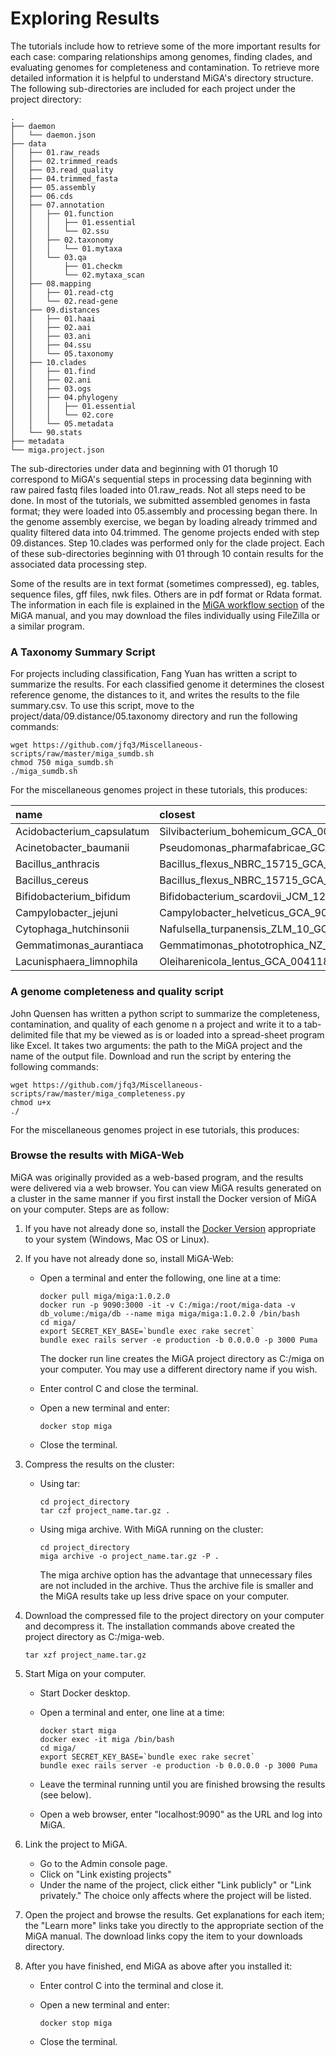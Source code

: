 # Exploring Results

The tutorials include how to retrieve some of the more important results for each case: comparing relationships among genomes, finding clades, and evaluating genomes for completeness and contamination. To retrieve more detailed information it is helpful to understand MiGA's directory structure. The following sub-directories are included for each project under the project directory:

```text
.
├── daemon
│   └── daemon.json
├── data
│   ├── 01.raw_reads
│   ├── 02.trimmed_reads
│   ├── 03.read_quality
│   ├── 04.trimmed_fasta
│   ├── 05.assembly
│   ├── 06.cds
│   ├── 07.annotation
│   │   ├── 01.function
│   │   │   ├── 01.essential
│   │   │   └── 02.ssu
│   │   ├── 02.taxonomy
│   │   │   └── 01.mytaxa
│   │   └── 03.qa
│   │       ├── 01.checkm
│   │       └── 02.mytaxa_scan
│   ├── 08.mapping
│   │   ├── 01.read-ctg
│   │   └── 02.read-gene
│   ├── 09.distances
│   │   ├── 01.haai
│   │   ├── 02.aai
│   │   ├── 03.ani
│   │   ├── 04.ssu
│   │   └── 05.taxonomy
│   ├── 10.clades
│   │   ├── 01.find
│   │   ├── 02.ani
│   │   ├── 03.ogs
│   │   ├── 04.phylogeny
│   │   │   ├── 01.essential
│   │   │   └── 02.core
│   │   └── 05.metadata
│   └── 90.stats
├── metadata
└── miga.project.json
```

The sub-directories under data and beginning with 01 thorugh 10 correspond to MiGA's sequential steps in processing data beginning with raw paired fastq files loaded into 01.raw\_reads. Not all steps need to be done. In most of the tutorials, we submitted assembled genomes in fasta format; they were loaded into 05.assembly and processing began there. In the genome assembly exercise, we began by loading already trimmed and quality filtered data into 04.trimmed. The genome projects ended with step 09.distances. Step 10.clades was performed only for the clade project. Each of these sub-directories beginning with 01 through 10 contain results for the associated data processing step.

Some of the results are in text format \(sometimes compressed\), eg. tables, sequence files, gff files, nwk files. Others are in pdf format or Rdata format. The information in each file is explained in the [MiGA workflow section](https://manual.microbial-genomes.org/part5/workflow) of the MiGA manual, and you may download the files individually using FileZilla or a similar program.

### A Taxonomy Summary Script

For projects including classification, Fang Yuan has written a script to summarize the results. For each classified genome it determines the closest reference genome, the distances to it, and writes the results to the file summary.csv. To use this script, move to the project/data/09.distance/05.taxonomy directory and run the following commands:

```text
wget https://github.com/jfq3/Miscellaneous-scripts/raw/master/miga_sumdb.sh
chmod 750 miga_sumdb.sh
./miga_sumdb.sh
```

For the miscellaneous genomes project in these tutorials, this produces:

| name | closest | haai | aai | ani |
| :--- | :--- | :--- | :--- | :--- |
| Acidobacterium\_capsulatum | Silvibacterium\_bohemicum\_GCA\_001006305 | 99.9508952380952 | 60.0831465538606 |  |
| Acinetobacter\_baumanii | Pseudomonas\_pharmafabricae\_GCA\_002835605 | 98.7412788461538 | 48.5834215277602 |  |
| Bacillus\_anthracis | Bacillus\_flexus\_NBRC\_15715\_GCA\_001591565 | 98.9199428571429 | 59.5616830477613 |  |
| Bacillus\_cereus | Bacillus\_flexus\_NBRC\_15715\_GCA\_001591565 | 98.9702788461539 | 59.9991400823551 |  |
| Bifidobacterium\_bifidum | Bifidobacterium\_scardovii\_JCM\_12489\_\_\_DSM\_13734\_GCA\_000770985 | 99.7717980769231 | 68.9492871800872 |  |
| Campylobacter\_jejuni | Campylobacter\_helveticus\_GCA\_900176295 | 99.1678666666667 | 66.2667775679713 |  |
| Cytophaga\_hutchinsonii | Nafulsella\_turpanensis\_ZLM\_10\_GCA\_000346615 | 99.9811470588235 | 50.1443577165562 |  |
| Gemmatimonas\_aurantiaca | Gemmatimonas\_phototrophica\_NZ\_CP011454 | 99.9633431372549 | 68.505494616812 |  |
| Lacunisphaera\_limnophila | Oleiharenicola\_lentus\_GCA\_004118375 | 99.9875247524753 | 68.0251176025193 |  |

### A genome completeness and quality script

John Quensen has written a python script to summarize the completeness, contamination, and quality of each genome n a project and write it to a tab-delimited file that my be viewed as is or loaded into a spread-sheet program like Excel. It takes two arguments: the path to the MiGA project and the name of the output file. Download and run the script by entering the following commands:

```text
wget https://github.com/jfq3/Miscellaneous-scripts/raw/master/miga_completeness.py
chmod u+x 
./
```

For the miscellaneous genomes project in ese tutorials, this produces:

### Browse the results with MiGA-Web

MiGA was originally provided as a web-based program, and the results were delivered via a web browser. You can view MiGA results generated on a cluster in the same manner if you first install the Docker version of MiGA on your computer. Steps are as follow:

1. If you have not already done so, install the [Docker Version](https://www.docker.com/products/docker-desktop) appropriate to your system \(Windows, Mac OS or Linux\).
2. If you have not already done so, install MiGA-Web:
   * Open a terminal and enter the following, one line at a time:

     ```text
     docker pull miga/miga:1.0.2.0
     docker run -p 9090:3000 -it -v C:/miga:/root/miga-data -v db_volume:/miga/db --name miga miga/miga:1.0.2.0 /bin/bash
     cd miga/
     export SECRET_KEY_BASE=`bundle exec rake secret`
     bundle exec rails server -e production -b 0.0.0.0 -p 3000 Puma
     ```

     The docker run line creates the MiGA project directory as C:/miga on your computer. You may use a different directory name if you wish.

   * Enter control C and close the terminal.
   * Open a new terminal and enter:

     ```text
     docker stop miga
     ```

   * Close the terminal.
3. Compress the results on the cluster:
   * Using tar:

     ```text
     cd project_directory
     tar czf project_name.tar.gz .
     ```

   * Using miga archive. With MiGA running on the cluster:

     ```text
     cd project_directory
     miga archive -o project_name.tar.gz -P .
     ```

     The miga archive option has the advantage that unnecessary files are not included in the archive. Thus the archive file is smaller and the MiGA results take up less drive space on your computer.
4. Download the compressed file to the project directory on your computer and decompress it. The installation commands above created the project directory as C:/miga-web.

   ```text
   tar xzf project_name.tar.gz
   ```

5. Start Miga on your computer.
   * Start Docker desktop.
   * Open a terminal and enter, one line at a time:

     ```text
     docker start miga
     docker exec -it miga /bin/bash
     cd miga/
     export SECRET_KEY_BASE=`bundle exec rake secret`
     bundle exec rails server -e production -b 0.0.0.0 -p 3000 Puma
     ```

   * Leave the terminal running until you are finished browsing the results \(see below\).
   * Open a web browser, enter "localhost:9090" as the URL and log into MiGA.
6. Link the project to MiGA.
   * Go to the Admin console page.
   * Click on "Link existing projects"
   * Under the name of the project, click either "Link publicly" or "Link privately." The choice only affects where the project will be listed.
7. Open the project and browse the results. Get explanations for each item; the "Learn more" links take you directly to the appropriate section of the MiGA manual. The download links copy the item to your downloads directory.
8. After you have finished, end MiGA as above after you installed it:
   * Enter control C into the terminal and close it.
   * Open a new terminal and enter:

     ```text
     docker stop miga
     ```

   * Close the terminal.

